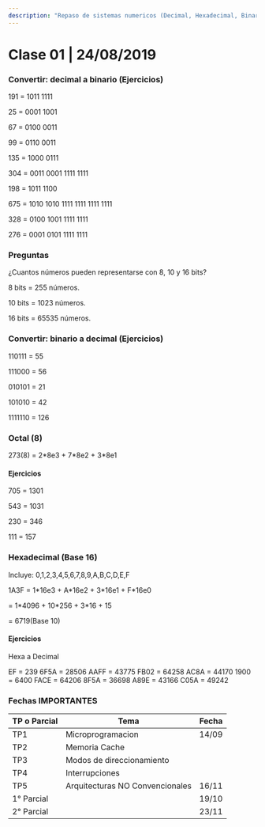```yaml
---
description: "Repaso de sistemas numericos (Decimal, Hexadecimal, Binario y Octal)"
---
```


# Clase 01 \| 24/08/2019

### Convertir: decimal a binario \(Ejercicios\)

191 = 1011 1111

25 = 0001 1001

67 = 0100 0011

99 = 0110 0011

135 = 1000 0111

304 = 0011 0001 1111 1111

198 = 1011 1100

675 = 1010 1010 1111 1111 1111 1111

328 = 0100 1001 1111 1111

276 = 0001 0101 1111 1111

### Preguntas

¿Cuantos números pueden representarse con 8, 10 y 16 bits?

8 bits = 255 números.

10 bits = 1023 números.

16 bits = 65535 números.

### Convertir: binario a decimal \(Ejercicios\)

110111 = 55

111000 = 56

010101 = 21

101010 = 42

1111110 = 126

### Octal (8)

273(8) = 2\*8e3 + 7\*8e2 + 3\*8e1

#### Ejercicios

705 = 1301

543 = 1031

230 = 346

111 = 157

### Hexadecimal (Base 16)

Incluye: 0,1,2,3,4,5,6,7,8,9,A,B,C,D,E,F

1A3F = 1\*16e3 + A\*16e2 + 3\*16e1 + F\*16e0

= 1\*4096 + 10\*256 + 3\*16 + 15

= 6719(Base 10)

#### Ejercicios

Hexa a Decimal

EF = 239
6F5A = 28506
AAFF = 43775
FB02 = 64258
AC8A = 44170
1900 = 6400
FACE = 64206
8F5A = 36698
A89E = 43166
C05A = 49242

### Fechas IMPORTANTES

| TP o Parcial | Tema                            | Fecha |
| ------------ | ------------------------------- | ----- |
| TP1          | Microprogramacion               | 14/09 |
| TP2          | Memoria Cache                   |       |
| TP3          | Modos de direccionamiento       |       |
| TP4          | Interrupciones                  |       |
| TP5          | Arquitecturas NO Convencionales | 16/11 |
| 1° Parcial   |                                 | 19/10 |
| 2° Parcial   |                                 | 23/11 |
